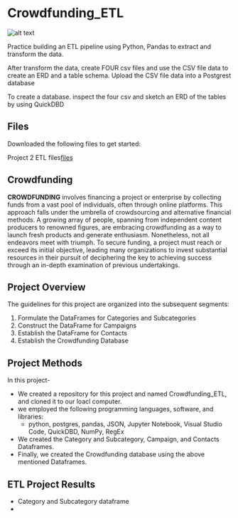 # Crowdfunding_ETL

![alt text](https://github.com/leedthanh/Crowdfunding_ETL/assets/135454460/80b89f66-be0e-4eb3-a543-f299df0111cf)


Practice building an ETL pipeline using Python, Pandas to extract and transform
the data.

After transform the data, create FOUR csv files and use the CSV file data to create an ERD and a table schema.  Upload the CSV file data into a Postgrest database

To create a database.  inspect the four csv and sketch an ERD of the tables by using QuickDBD


## Files ##

Downloaded the following files to get started:

Project 2 ETL files[files](https://bootcampspot.instructure.com/courses/3819/assignments/56688?module_item_id=1000101)

## Crowdfunding ##

**CROWDFUNDING** involves financing a project or enterprise by collecting funds from a vast pool of individuals, often through online platforms. This approach falls under the umbrella of crowdsourcing and alternative financial methods. A growing array of people, spanning from independent content producers to renowned figures, are embracing crowdfunding as a way to launch fresh products and generate enthusiasm. Nonetheless, not all endeavors meet with triumph. To secure funding, a project must reach or exceed its initial objective, leading many organizations to invest substantial resources in their pursuit of deciphering the key to achieving success through an in-depth examination of previous undertakings.

## Project Overview ##

The guidelines for this project are organized into the subsequent segments:

1. Formulate the DataFrames for Categories and Subcategories
2. Construct the DataFrame for Campaigns
3. Establish the DataFrame for Contacts
4. Establish the Crowdfunding Database

## Project Methods ##

In this project-

- We created a repository for this project and named Crowdfunding_ETL, and cloned it to our loacl computer.
- we employed the following programming languages, software, and libraries:
   - python, postgres, pandas, JSON, Jupyter Notebook, Visual Studio Code, QuickDBD,  NumPy, RegEx
- We created the Category and Subcategory, Campaign, and Contacts Dataframes.
- Finally, we created the Crowdfunding database using the above mentioned Dataframes.

## ETL Project Results ##

- Category and Subcategory dataframe
- 
  


 

